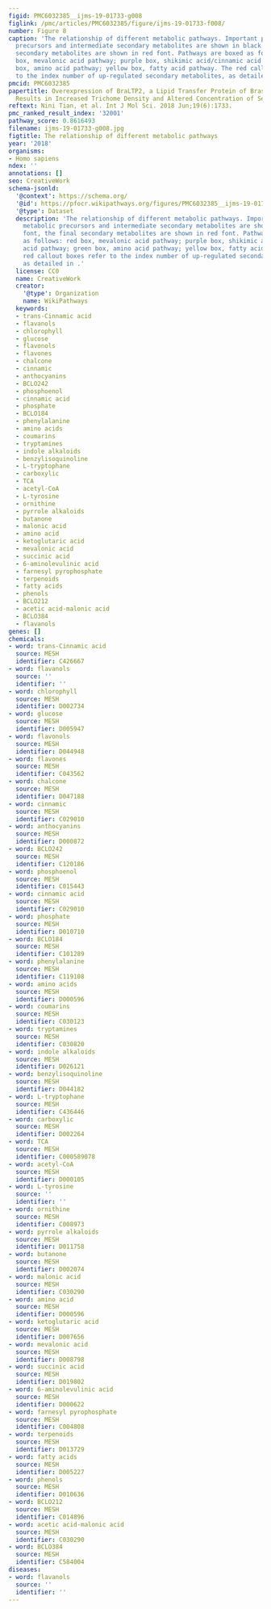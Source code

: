 ```yaml
---
figid: PMC6032385__ijms-19-01733-g008
figlink: /pmc/articles/PMC6032385/figure/ijms-19-01733-f008/
number: Figure 8
caption: 'The relationship of different metabolic pathways. Important primary metabolic
  precursors and intermediate secondary metabolites are shown in black font, the final
  secondary metabolites are shown in red font. Pathways are boxed as follows: red
  box, mevalonic acid pathway; purple box, shikimic acid/cinnamic acid pathway; green
  box, amino acid pathway; yellow box, fatty acid pathway. The red callout boxes refer
  to the index number of up-regulated secondary metabolites, as detailed in .'
pmcid: PMC6032385
papertitle: Overexpression of BraLTP2, a Lipid Transfer Protein of Brassica napus,
  Results in Increased Trichome Density and Altered Concentration of Secondary Metabolites.
reftext: Nini Tian, et al. Int J Mol Sci. 2018 Jun;19(6):1733.
pmc_ranked_result_index: '32001'
pathway_score: 0.8616493
filename: ijms-19-01733-g008.jpg
figtitle: The relationship of different metabolic pathways
year: '2018'
organisms:
- Homo sapiens
ndex: ''
annotations: []
seo: CreativeWork
schema-jsonld:
  '@context': https://schema.org/
  '@id': https://pfocr.wikipathways.org/figures/PMC6032385__ijms-19-01733-g008.html
  '@type': Dataset
  description: 'The relationship of different metabolic pathways. Important primary
    metabolic precursors and intermediate secondary metabolites are shown in black
    font, the final secondary metabolites are shown in red font. Pathways are boxed
    as follows: red box, mevalonic acid pathway; purple box, shikimic acid/cinnamic
    acid pathway; green box, amino acid pathway; yellow box, fatty acid pathway. The
    red callout boxes refer to the index number of up-regulated secondary metabolites,
    as detailed in .'
  license: CC0
  name: CreativeWork
  creator:
    '@type': Organization
    name: WikiPathways
  keywords:
  - trans-Cinnamic acid
  - flavanols
  - chlorophyll
  - glucose
  - flavonols
  - flavones
  - chalcone
  - cinnamic
  - anthocyanins
  - BCLO242
  - phosphoenol
  - cinnamic acid
  - phosphate
  - BCLO184
  - phenylalanine
  - amino acids
  - coumarins
  - tryptamines
  - indole alkaloids
  - benzylisoquinoline
  - L-tryptophane
  - carboxylic
  - TCA
  - acetyl-CoA
  - L-tyrosine
  - ornithine
  - pyrrole alkaloids
  - butanone
  - malonic acid
  - amino acid
  - ketoglutaric acid
  - mevalonic acid
  - succinic acid
  - 6-aminolevulinic acid
  - farnesyl pyrophosphate
  - terpenoids
  - fatty acids
  - phenols
  - BCLO212
  - acetic acid-malonic acid
  - BCLO384
  - flavanols
genes: []
chemicals:
- word: trans-Cinnamic acid
  source: MESH
  identifier: C426667
- word: flavanols
  source: ''
  identifier: ''
- word: chlorophyll
  source: MESH
  identifier: D002734
- word: glucose
  source: MESH
  identifier: D005947
- word: flavonols
  source: MESH
  identifier: D044948
- word: flavones
  source: MESH
  identifier: C043562
- word: chalcone
  source: MESH
  identifier: D047188
- word: cinnamic
  source: MESH
  identifier: C029010
- word: anthocyanins
  source: MESH
  identifier: D000872
- word: BCLO242
  source: MESH
  identifier: C120186
- word: phosphoenol
  source: MESH
  identifier: C015443
- word: cinnamic acid
  source: MESH
  identifier: C029010
- word: phosphate
  source: MESH
  identifier: D010710
- word: BCLO184
  source: MESH
  identifier: C101289
- word: phenylalanine
  source: MESH
  identifier: C119108
- word: amino acids
  source: MESH
  identifier: D000596
- word: coumarins
  source: MESH
  identifier: C030123
- word: tryptamines
  source: MESH
  identifier: C030820
- word: indole alkaloids
  source: MESH
  identifier: D026121
- word: benzylisoquinoline
  source: MESH
  identifier: D044182
- word: L-tryptophane
  source: MESH
  identifier: C436446
- word: carboxylic
  source: MESH
  identifier: D002264
- word: TCA
  source: MESH
  identifier: C000589078
- word: acetyl-CoA
  source: MESH
  identifier: D000105
- word: L-tyrosine
  source: ''
  identifier: ''
- word: ornithine
  source: MESH
  identifier: C008973
- word: pyrrole alkaloids
  source: MESH
  identifier: D011758
- word: butanone
  source: MESH
  identifier: D002074
- word: malonic acid
  source: MESH
  identifier: C030290
- word: amino acid
  source: MESH
  identifier: D000596
- word: ketoglutaric acid
  source: MESH
  identifier: D007656
- word: mevalonic acid
  source: MESH
  identifier: D008798
- word: succinic acid
  source: MESH
  identifier: D019802
- word: 6-aminolevulinic acid
  source: MESH
  identifier: D000622
- word: farnesyl pyrophosphate
  source: MESH
  identifier: C004808
- word: terpenoids
  source: MESH
  identifier: D013729
- word: fatty acids
  source: MESH
  identifier: D005227
- word: phenols
  source: MESH
  identifier: D010636
- word: BCLO212
  source: MESH
  identifier: C014896
- word: acetic acid-malonic acid
  source: MESH
  identifier: C030290
- word: BCLO384
  source: MESH
  identifier: C584004
diseases:
- word: flavanols
  source: ''
  identifier: ''
---
```

